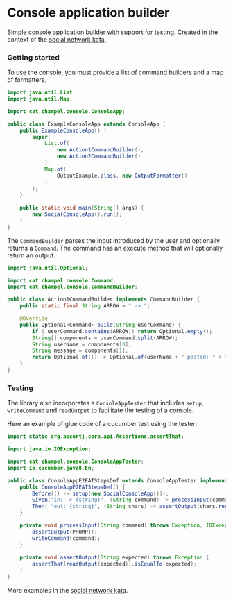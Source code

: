 Console application builder
=================================

Simple console application builder with support for testing. Created in the context of the [social network kata](https://github.com/champel/social-network-kata).

### Getting started

To use the console, you must provide a list of command builders and a map of formatters.

```java
import java.util.List;
import java.util.Map;

import cat.champel.console.ConsoleApp;

public class ExampleConsoleApp extends ConsoleApp {
	public ExampleConsoleApp() {
		super(
			List.of(
				new Action1CommandBuilder(),
				new Action2CommandBuilder()
			),
			Map.of(
				OutputExample.class, new OutputFormatter()
			)
		);
	}
	
	public static void main(String[] args) {
		new SocialConsoleApp().run();
	}
}
```

The <code>CommandBuilder</code> parses the input introduced by the user and optionally returns a <code>Command</code>. The command has an execute method that will optionally return an output.

```java
import java.util.Optional;

import cat.champel.console.Command;
import cat.champel.console.CommandBuilder;

public class Action1CommandBuilder implements CommandBuilder {
	public static final String ARROW = " -> ";

	@Override
	public Optional<Command> build(String userCommand) {
		if (!userCommand.contains(ARROW)) return Optional.empty();
		String[] components = userCommand.split(ARROW);
		String userName = components[0];
		String message = components[1];
		return Optional.of(() -> Optional.of(userName + " posted: " + message));
	}
}
```

### Testing

The library also incorporates a <code>ConsoleAppTester</code> that includes <code>setup</code>, <code>writeCommand</code> and <code>readOutput</code> to facilitate the testing of a console.

Here an example of glue code of a cucumber test using the tester:

```java
import static org.assertj.core.api.Assertions.assertThat;

import java.io.IOException;

import cat.champel.console.ConsoleAppTester;
import io.cucumber.java8.En;

public class ConsoleAppE2EATStepsDef extends ConsoleAppTester implements En {
	public ConsoleAppE2EATStepsDef() {
		Before(() -> setup(new SocialConsoleApp()));
		Given("in:  > {string}", (String command) -> processInput(command));
		Then( "out: {string}", (String chars) -> assertOutput(chars.replace("\\n","\n")));
	}

	private void processInput(String command) throws Exception, IOException {
		assertOutput(PROMPT);
		writeCommand(command);
	}
	
	private void assertOutput(String expected) throws Exception {
		assertThat(readOutput(expected)).isEqualTo(expected);
	}
}
```

More examples in the [social network kata](https://github.com/champel/social-network-kata).